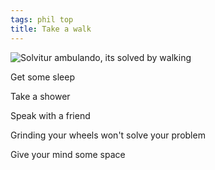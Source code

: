```yaml
---
tags: phil top 
title: Take a walk
---
```


![Solvitur ambulando, its solved by walking](/static/img/take-a-walk.png)

Get some sleep 

Take a shower 

Speak with a friend

Grinding your wheels won't solve your problem

Give your mind some space 

